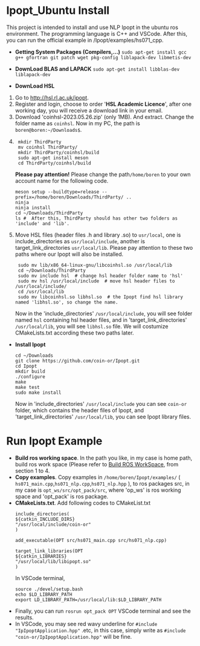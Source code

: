 # Ipopt_Ubuntu Install
This project is intended to install and use NLP Ipopt in the ubuntu ros environment. The programming language is C++ and VSCode. After this, you can run the official example in /Ipopt/examples/hs071_cpp.
- **Getting System Packages (Compilers,...)**
`sudo apt-get install gcc g++ gfortran git patch wget pkg-config liblapack-dev libmetis-dev` 

- **DownLoad BLAS and LAPACK**
`sudo apt-get install libblas-dev liblapack-dev`

- **DownLoad HSL**
1. Go to http://hsl.rl.ac.uk/ipopt.
2. Register and login, choose to order '**HSL Academic Licence**', after one working day, you will receive a download link in your email.
3. Download 'coinhsl-2023.05.26.zip' (only 1MB). And extract. Change the folder name as `coinhsl`. Now in my PC, the path is `boren@boren:~/Downloads$`.
4. ```
	mkdir ThirdParty
	mv coinhsl ThirdParty/
	mkdir ThirdParty/coinhsl/build
	sudo apt-get install meson
	cd ThirdParty/coinhsl/build
	 ``` 
	 **Please pay attention!** Please change the path`/home/boren` to your own account name for the following code.
	 ```
	meson setup --buildtype=release --prefix=/home/boren/Downloads/ThirdParty/ ..  
	ninja
	ninja install
	cd ~/Downloads/ThirdParty
	ls #  After this, ThirdParty should has other two folders as 'include' and 'lib'.  
	 ``` 
5. Move HSL files (header files .h and library .so) to `usr/local`, one is include_directories as `usr/local/include`, another is target_link_directories `usr/local/lib`. Please pay attention to these two paths where our Ipopt will also be installed.
	```
	 sudo mv lib/x86_64-linux-gnu/libcoinhsl.so /usr/local/lib
	 cd ~/Downloads/ThirdParty
	 sudo mv include hsl  # change hsl header folder name to 'hsl'
	 sudo mv hsl /usr/local/include  # move hsl header files to /usr/local/include/
	 cd /usr/local/lib 
	 sudo mv libcoinhsl.so libhsl.so  # the Ipopt find hsl library named 'libhsl.so', so change the name. 
	 ```
	Now in the 'include_directories' `/usr/local/include`, you will see folder named `hsl` containing hsl header files, and in  'target_link_directories' `/usr/local/lib`, you will see `libhsl.so` file. We will costumize CMakeLists.txt according these two paths later.

- **Install Ipopt**
	```
	cd ~/Downloads
	git clone https://github.com/coin-or/Ipopt.git
	cd Ipopt
	mkdir build
	./configure
	make
	make test
	sudo make install
	```
	Now in 'include_directories' `/usr/local/include` you can see `coin-or` folder, which contains the header files of Ipopt, and 'target_link_directories' `/usr/local/lib`, you can see Ipopt library files. 
	
 # Run Ipopt Example
 - **Build ros working space**.  In the path you like, in my case is home path, build ros work space (Please refer to  [Build ROS WorkSpace](https://github.com/BorenJ/ChernoCPPSeriesPractice/tree/main), from section 1 to 4. 
 - **Copy examples**. Copy examples in  `/home/boren/Ipopt/examples/` ( `hs071_main.cpp`,`hs071_nlp.cpp`,`hs071_nlp.hpp` ), to ros packages src, in my case is `opt_ws/src/opt_pack/src`, where 'op_ws' is ros working space and 'opt_pack' is ros package. 
 - **CMakeLists.txt**. Add following codes to CMakeList.txt
	```
	include_directories(
	${catkin_INCLUDE_DIRS}
	"/usr/local/include/coin-or"
	)
	
	add_executable(OPT src/hs071_main.cpp src/hs071_nlp.cpp)
	
	target_link_libraries(OPT
	${catkin_LIBRARIES}
	"/usr/local/lib/libipopt.so"
	)
	 ```
	 In VSCode terminal,
	 ```
	source ./devel/setup.bash
	echo $LD_LIBRARY_PATH
	export LD_LIBRARY_PATH=/usr/local/lib:$LD_LIBRARY_PATH
	 ```
 - Finally, you can run `rosrun opt_pack OPT` VSCode terminal and see the results.
 - In VSCode, you may see red wavy underline for `#include  "IpIpoptApplication.hpp"` .etc, in this case, simply write as `#include  "coin-or/IpIpoptApplication.hpp"` will be fine.
